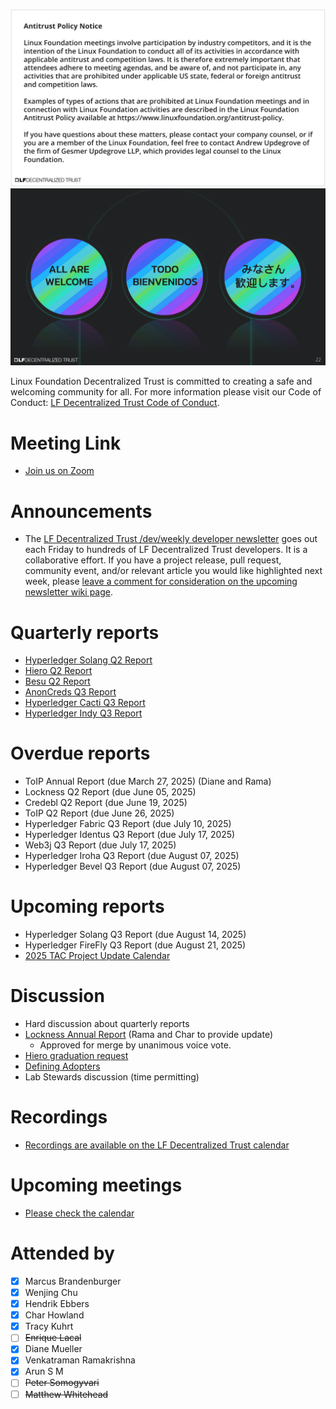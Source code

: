 [//]: # (SPDX-License-Identifier: CC-BY-4.0)

![Antitrust Policy Notice](../images/antitrust-policy-notice.png "Antitrust Policy Notice")
![All are Welcome in the LF Decentralized Trust Community](../images/all-are-welcome.png "All are Welcome in the LF Decentralized Trust Community")

Linux Foundation Decentralized Trust is committed to creating a safe and welcoming community for all. For more information please visit our Code of Conduct: [LF Decentralized Trust Code of Conduct](../../governing-documents/code-of-conduct.md).

# Meeting Link
- [Join us on Zoom](https://zoom-lfx.platform.linuxfoundation.org/meeting/95530440160?password=6e6b9a15-a635-497e-a6ce-078e6b1d2b49)

# Announcements
- The [LF Decentralized Trust /dev/weekly developer newsletter](https://lf-hyperledger.atlassian.net/wiki/spaces/DR/pages/17170445/dev+weekly+Newsletter) goes out each Friday to hundreds of LF Decentralized Trust developers. It is a collaborative effort. If you have a project release, pull request, community event, and/or relevant article you would like highlighted next week, please [leave a comment for consideration on the upcoming newsletter wiki page](https://lf-hyperledger.atlassian.net/wiki/spaces/DR/pages/75268141/2025).

# Quarterly reports
- [Hyperledger Solang Q2 Report](https://github.com/LF-Decentralized-Trust/governance/pull/160)
- [Hiero Q2 Report](https://github.com/LF-Decentralized-Trust/governance/pull/162)
- [Besu Q2 Report](https://github.com/LF-Decentralized-Trust/governance/pull/169)
- [AnonCreds Q3 Report](https://github.com/LF-Decentralized-Trust/governance/pull/171)
- [Hyperledger Cacti Q3 Report](https://github.com/LF-Decentralized-Trust/governance/pull/173)
- [Hyperledger Indy Q3 Report](https://github.com/LF-Decentralized-Trust/governance/pull/176)

# Overdue reports
- ToIP Annual Report (due March 27, 2025) (Diane and Rama)
- Lockness Q2 Report (due June 05, 2025)
- Credebl Q2 Report (due June 19, 2025)
- ToIP Q2 Report (due June 26, 2025)
- Hyperledger Fabric Q3 Report (due July 10, 2025)
- Hyperledger Identus Q3 Report (due July 17, 2025)
- Web3j Q3 Report (due July 17, 2025)
- Hyperledger Iroha Q3 Report (due August 07, 2025)
- Hyperledger Bevel Q3 Report (due August 07, 2025)

# Upcoming reports
- Hyperledger Solang Q3 Report (due August 14, 2025)
- Hyperledger FireFly Q3 Report (due August 21, 2025)
- [2025 TAC Project Update Calendar](../../project-updates/2025/2025-schedule.md)

# Discussion
- Hard discussion about quarterly reports
- [Lockness Annual Report](https://github.com/LF-Decentralized-Trust/governance/pull/149) (Rama and Char to provide update)
    - Approved for merge by unanimous voice vote.
- [Hiero graduation request](https://github.com/LF-Decentralized-Trust/project-proposals/pull/30)
- [Defining Adopters](https://github.com/LF-Decentralized-Trust/governance/pull/164)
- Lab Stewards discussion (time permitting)

# Recordings
- [Recordings are available on the LF Decentralized Trust calendar](https://zoom-lfx.platform.linuxfoundation.org/meetings/lf-decentralized-trust)

# Upcoming meetings
- [Please check the calendar](https://zoom-lfx.platform.linuxfoundation.org/meetings/lf-decentralized-trust)

# Attended by

- [x] Marcus Brandenburger
- [x] Wenjing Chu
- [x] Hendrik Ebbers
- [x] Char Howland
- [x] Tracy Kuhrt
- [ ] ~~Enrique Lacal~~
- [x] Diane Mueller
- [x] Venkatraman Ramakrishna
- [x] Arun S M
- [ ] ~~Peter Somogyvari~~
- [ ] ~~Matthew Whitehead~~

